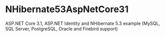 # NHibernate53AspNetCore31
ASP.NET Core 3.1, ASP.NET Identity and NHibernate 5.3 example (MySQL, SQL Server, PostgreSQL, Oracle and Firebird support)
